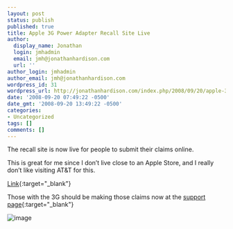 ```yaml
---
layout: post
status: publish
published: true
title: Apple 3G Power Adapter Recall Site Live
author:
  display_name: Jonathan
  login: jmhadmin
  email: jmh@jonathanhardison.com
  url: ''
author_login: jmhadmin
author_email: jmh@jonathanhardison.com
wordpress_id: 31
wordpress_url: http://jonathanhardison.com/index.php/2008/09/20/apple-3g-power-adapter-recall-site-live/
date: '2008-09-20 07:49:22 -0500'
date_gmt: '2008-09-20 13:49:22 -0500'
categories:
- Uncategorized
tags: []
comments: []
---
```

The recall site is now live for people to submit their claims online.

This is great for me since I don’t live close to an Apple Store, and I really don’t like visiting AT&T for this.

[Link](https://supportform.apple.com/200809/){:target="_blank"}

Those with the 3G should be making those claims now at the [support page](https://supportform.apple.com/200809/){:target="_blank"}

![image]({{site.base}}/imagecontent/2008/09/image-thumb.png)
